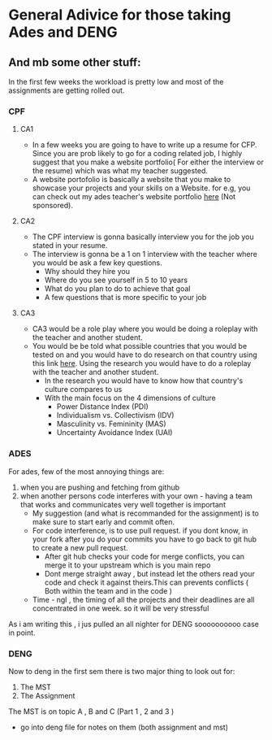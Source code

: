 # General Adivice for those taking Ades and DENG
## And mb some other stuff:
In the first few weeks the workload is pretty low and most of the assignments are getting rolled out. 

### CPF
1. CA1 
   - In a few weeks you are going to have to write up a resume for CFP. Since you are prob likely to go for a coding related job, I highly suggest that you make a website portfolio( For either the interview or the resume) which was what my teacher suggested. 
   - A website portofolio is basically a website that you make to showcase your projects and your skills on a Website. for e.g, you can check out my ades teacher's website portfolio [here](https://jeremiah-ang.github.io) (Not sponsored).

2. CA2
   - The CPF interview is gonna basically interview you for the job you stated in your resume. 
   - The interview is gonna be a 1 on 1 interview with the teacher where you would be ask a few key questions.
      - Why should they hire you
      - Where do you see yourself in 5 to 10 years
      - What do you plan to do to achieve that goal
      - A few questions that is more specific to your job
      
3. CA3 
   - CA3 would be a role play where you would be doing a roleplay with the teacher and another student.
   - You would be be told what possible countries that you would be tested on and you would have to do research on that country using this link [here](https://www.hofstede-insights.com/country-comparison-tool). Using the research you would have to do a roleplay with the teacher and another student.
     - In the research you would have to know how that country's culture compares to us 
     - With the main focus on the 4 dimensions of culture
        - Power Distance Index (PDI)
        - Individualism vs. Collectivism (IDV)
        - Masculinity vs. Femininity (MAS)
        - Uncertainty Avoidance Index (UAI)



### ADES

For ades, few of the most annoying things are:
1. when you are pushing and fetching from github
2. when another persons code interferes with your own - having a team that works and communicates very well together is important
    - My suggestion (and what is recommanded for the assignment) is to make sure to start early and commit often.
    - For code interference, is to use pull request. if you dont know, in your fork after you do your commits you have to go back to git hub to create a new pull request.
        - After git hub checks your code for merge conflicts, you can merge it to your upstream which is you main repo
        - Dont merge straight away , but instead let the others read your code and check it against theirs.This can prevents conflicts
        ( Both within the team and in the code ) 
    - Time - ngl , the timing of all the projects and their deadlines are all concentrated in one week. so it will be very stressful 

As i am writing this , i jus pulled an all nighter for DENG soooooooooo case in point. 

### DENG

Now to deng in the first sem there is two major thing to look out for:
1. The MST 
2. The Assignment

The MST is on topic A , B and C (Part 1 , 2 and 3 )

+ go into deng file for notes on them (both assignment and mst)






